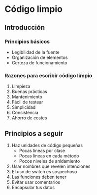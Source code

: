 # **Código limpio**

## **Introducción**

 ### **Principios básicos**
 - Legibilidad de la fuente
 - Organización de elementos
 - Certeza de funcionamiento

 ### **Razones para escribir código limpio**
 1. Limpieza
 2. Buenas prácticas
 3. Mantenimiento
 4. Fácil de testear
 5. Simplicidad
 6. Consistencia
 7. Ahorro de costes

 ## **Principios a seguir**
1. Haz unidades de código pequeñas
    - Pocas líneas por clase
    - Pocas líneas en cada método
    - Pocos niveles de anidamiento
2. Usar nombres que revelen intenciones
3. El uso de switch es sospechoso
4. Las funciones deben tener 
5. Evitar usar comentarios
6. Encapsular tus datos

